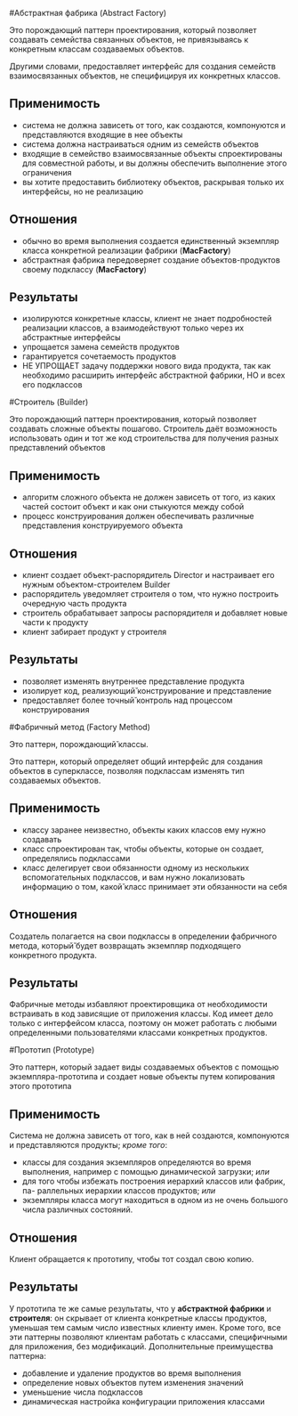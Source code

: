 #Абстрактная фабрика (Abstract Factory)

Это порождающий паттерн проектирования, который позволяет создавать семейства связанных объектов, не привязываясь к конкретным классам создаваемых объектов.

Другими словами, предоставляет интерфейс для создания семейств взаимосвязанных объектов, не специфицируя их конкретных классов.

## Применимость

- система не должна зависеть от того, как создаются, компонуются и представляются входящие в нее объекты
- система должна настраиваться одним из семейств объектов
- входящие в семейство взаимосвязанные объекты спроектированы для совместной работы, и вы должны обеспечить выполнение этого ограничения
- вы хотите предоставить библиотеку объектов, раскрывая только их интерфейсы, но не реализацию

## Отношения

- обычно во время выполнения создается единственный экземпляр класса конкретной реализации фабрики (**MacFactory**)
- абстрактная фабрика передоверяет создание объектов-продуктов своему подклассу (**MacFactory**)

## Результаты

- изолируются конкретные классы, клиент не знает подробностей реализации классов, а взаимодействуют только через их абстрактные интерфейсы
- упрощается замена семейств продуктов
- гарантируется сочетаемость продуктов
- НЕ УПРОЩАЕТ задачу поддержки нового вида продукта, так как необходимо расширить интерфейс абстрактной фабрики, НО и всех его подклассов

#Строитель (Builder)

Это порождающий паттерн проектирования, который позволяет создавать сложные объекты пошагово. Строитель даёт возможность использовать один и тот же код строительства для получения разных представлений объектов

## Применимость

- алгоритм сложного объекта не должен зависеть от того, из каких частей состоит объект и как они стыкуются между собой
- процесс конструирования должен обеспечивать различные представления конструируемого объекта

## Отношения

- клиент создает объект-распорядитель Director и настраивает его нужным объектом-строителем Builder
- распорядитель уведомляет строителя о том, что нужно построить очередную часть продукта
- строитель обрабатывает запросы распорядителя и добавляет новые части к продукту
- клиент забирает продукт у строителя

## Результаты

- позволяет изменять внутреннее представление продукта
- изолирует код, реализующий̆ конструирование и представление
- предоставляет более точный̆ контроль над процессом конструирования

#Фабричный метод (Factory Method)

Это паттерн, порождающий̆ классы.

Это паттерн, который определяет общий интерфейс для создания объектов в суперклассе, позволяя подклассам изменять тип создаваемых объектов.

## Применимость

- классу заранее неизвестно, объекты каких классов ему нужно создавать
- класс спроектирован так, чтобы объекты, которые он создает, определялись подклассами
- класс делегирует свои обязанности одному из нескольких вспомогательных подклассов, и вам нужно локализовать информацию о том, какой̆ класс принимает эти обязанности на себя

## Отношения

Создатель полагается на свои подклассы в определении фабричного метода, который̆ будет возвращать экземпляр подходящего конкретного продукта.

## Результаты

Фабричные методы избавляют проектировщика от необходимости встраивать в код зависящие от приложения классы. Код имеет дело только с интерфейсом класса, поэтому он может работать с любыми определенными пользователями классами конкретных продуктов.

#Прототип (Prototype)

Это паттерн, который задает виды создаваемых объектов с помощью экземпляра-прототипа и создает новые объекты путем копирования этого прототипа

## Применимость

Система не должна зависеть от того, как в ней создаются, компонуются и представляются продукты; _кроме того_:
- классы для создания экземпляров определяются во время выполнения, например с помощью динамической загрузки; _или_
- для того чтобы избежать построения иерархий классов или фабрик, па- раллельных иерархии классов продуктов; _или_
- экземпляры класса могут находиться в одном из не очень большого числа различных состояний.

## Отношения

Клиент обращается к прототипу, чтобы тот создал свою копию.

## Результаты

У прототипа те же самые результаты, что у **абстрактной фабрики** и **строителя**: он скрывает от клиента конкретные классы продуктов, уменьшая тем самым число известных клиенту имен. Кроме того, все эти паттерны позволяют клиентам работать с классами, специфичными для приложения, без модификаций.
Дополнительные преимущества паттерна:
- добавление и удаление продуктов во время выполнения
- определение новых объектов путем изменения значений
- уменьшение числа подклассов
- динамическая настройка конфигурации приложения классами

